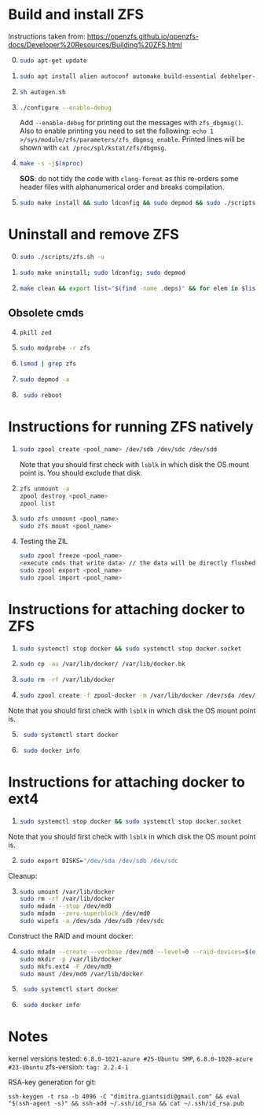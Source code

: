 # Build and install ZFS

Instructions taken from: https://openzfs.github.io/openzfs-docs/Developer%20Resources/Building%20ZFS.html

0)
   ```sh
   sudo apt-get update
   ```

1) 
   ```sh
   sudo apt install alien autoconf automake build-essential debhelper-compat dh-autoreconf dh-dkms dh-python dkms fakeroot gawk git libaio-dev libattr1-dev libblkid-dev libcurl4-openssl-dev libelf-dev libffi-dev libpam0g-dev libssl-dev libtirpc-dev libtool libudev-dev linux-headers-generic parallel po-debconf python3 python3-all-dev python3-cffi python3-dev python3-packaging python3-setuptools python3-sphinx uuid-dev zlib1g-dev -y
   ```

2) ```sh
   sh autogen.sh
   ```

3) ```sh
   ./configure --enable-debug
   ```
   Add `--enable-debug` for printing out the messages with `zfs_dbgmsg()`. Also to enable printing you need to set the following: `echo 1 >/sys/module/zfs/parameters/zfs_dbgmsg_enable`. Printed lines will be shown with `cat /proc/spl/kstat/zfs/dbgmsg`.

4) ```sh
   make -s -j$(nproc)
   ```
   **SOS**: do not tidy the code with `clang-format` as this re-orders some header files with alphanumerical order and breaks compilation.

5) ```sh
   sudo make install && sudo ldconfig && sudo depmod && sudo ./scripts/zfs.sh
   ```


# Uninstall and remove ZFS

0) ```sh
   sudo ./scripts/zfs.sh -u
   ```
   
2) ```sh 
   sudo make uninstall; sudo ldconfig; sudo depmod
   ```

3) ```sh
   make clean && export list="$(find -name .deps)" && for elem in $list; do sudo rm -rf $elem; done && sudo rm -rf __pycache__/ aclocal.m4 build/ config.log config.status  configure libtool stamp-h1 zfs_config.h.in zfs_config.h Makefile.in Makefile zfs.release configure~ zfs_config.h.in~
   ```


## Obsolete cmds
4) ```sh
   pkill zed
   ```

5) ```sh
   sudo modprobe -r zfs
   ```

6) ```sh
   lsmod | grep zfs
   ```

7) ```sh
   sudo depmod -a
   ```

8) ```sh
    sudo reboot
    ```



# Instructions for running ZFS natively

1) ```sh
   sudo zpool create <pool_name> /dev/sdb /dev/sdc /dev/sdd
   ```

   Note that you should first check with `lsblk` in which disk the OS mount point is. You should exclude that disk.

2) ```sh
   zfs unmount -a
   zpool destroy <pool_name>
   zpool list
   ```
   
3) ``` sh
   sudo zfs unmount <pool_name>
   sudo zfs mount <pool_name>
   ```

4) Testing the ZIL
   ```sh
   sudo zpool freeze <pool_name>
   <execute cmds that write data> // the data will be directly flushed to the ZIL
   sudo zpool export <pool_name>
   sudo zpool import <pool_name>
   ```

# Instructions for attaching docker to ZFS

1) ```sh
   sudo systemctl stop docker && sudo systemctl stop docker.socket
   ```
   
2) ```sh
   sudo cp -au /var/lib/docker/ /var/lib/docker.bk
   ```
 
3) ```sh
   sudo rm -rf /var/lib/docker
   ```

4) ```sh
   sudo zpool create -f zpool-docker -m /var/lib/docker /dev/sda /dev/sdb /dev/sdc
   ``` 

Note that you should first check with `lsblk` in which disk the OS mount point is.

5) ```sh
    sudo systemctl start docker
    ```

6) ```sh
    sudo docker info
    ```



# Instructions for attaching docker to ext4

1) ```sh
   sudo systemctl stop docker && sudo systemctl stop docker.socket
   ```

Note that you should first check with `lsblk` in which disk the OS mount point is.

2) ```sh
   sudo export DISKS="/dev/sda /dev/sdb /dev/sdc
   ```
   
Cleanup:

3) ```sh
   sudo umount /var/lib/docker
   sudo rm -rf /var/lib/docker
   sudo mdadm --stop /dev/md0
   sudo mdadm --zero-superblock /dev/md0
   sudo wipefs -a /dev/sda /dev/sdb /dev/sdc
   ``` 

Construct the RAID and mount docker:

4) ```sh 
   sudo mdadm --create --verbose /dev/md0 --level=0 --raid-devices=$(echo "$DISKS" | awk '{print NF}') $DISKS
   sudo mkdir -p /var/lib/docker
   sudo mkfs.ext4 -F /dev/md0
   sudo mount /dev/md0 /var/lib/docker
   ```


4) ```sh
    sudo systemctl start docker
    ```

5) ```sh
    sudo docker info
    ```




# Notes

kernel versions tested: `6.8.0-1021-azure #25-Ubuntu SMP`, `6.8.0-1020-azure #23-Ubuntu`
zfs-version: `tag: 2.2.4-1`

RSA-key generation for git:
```
ssh-keygen -t rsa -b 4096 -C "dimitra.giantsidi@gmail.com" && eval "$(ssh-agent -s)" && ssh-add ~/.ssh/id_rsa && cat ~/.ssh/id_rsa.pub
```
